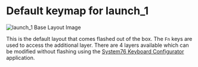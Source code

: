 # Default keymap for launch_1

![launch_1 Base Layout Image](https://i.imgur.com/7RTC4iVh.png "launch_1 Base Layout")

This is the default layout that comes flashed out of the box. The `Fn` keys are used to access the additional layer. There are 4 layers available which can be modified without flashing using the [System76 Keyboard Configurator](https://system76.com/accessories/launch/download) application.
